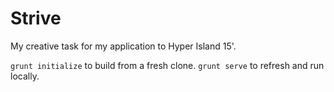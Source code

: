 # Strive
My creative task for my application to Hyper Island 15'.

`grunt initialize` to build from a fresh clone.
`grunt serve` to refresh and run locally.